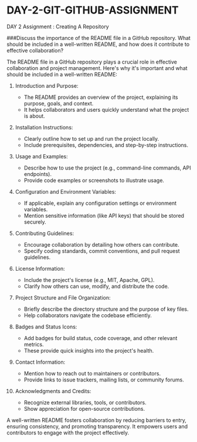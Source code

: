 # DAY-2-GIT-GITHUB-ASSIGNMENT
DAY 2 Assignment : Creating A Repository

###Discuss the importance of the README file in a GitHub repository. What should be included in a well-written README, and how does it contribute to effective collaboration?


The README file in a GitHub repository plays a crucial role in effective collaboration and project management. Here's why it's important and what should be included in a well-written README:

1. Introduction and Purpose:
   - The README provides an overview of the project, explaining its purpose, goals, and context.
   - It helps collaborators and users quickly understand what the project is about.

2. Installation Instructions:
   - Clearly outline how to set up and run the project locally.
   - Include prerequisites, dependencies, and step-by-step instructions.

3. Usage and Examples:
   - Describe how to use the project (e.g., command-line commands, API endpoints).
   - Provide code examples or screenshots to illustrate usage.

4. Configuration and Environment Variables:
   - If applicable, explain any configuration settings or environment variables.
   - Mention sensitive information (like API keys) that should be stored securely.

5. Contributing Guidelines:
   - Encourage collaboration by detailing how others can contribute.
   - Specify coding standards, commit conventions, and pull request guidelines.

6. License Information:
   - Include the project's license (e.g., MIT, Apache, GPL).
   - Clarify how others can use, modify, and distribute the code.

7. Project Structure and File Organization:
   - Briefly describe the directory structure and the purpose of key files.
   - Help collaborators navigate the codebase efficiently.

8. Badges and Status Icons:
   - Add badges for build status, code coverage, and other relevant metrics.
   - These provide quick insights into the project's health.

9. Contact Information:
   - Mention how to reach out to maintainers or contributors.
   - Provide links to issue trackers, mailing lists, or community forums.

10. Acknowledgments and Credits:
    - Recognize external libraries, tools, or contributors.
    - Show appreciation for open-source contributions.

A well-written README fosters collaboration by reducing barriers to entry, ensuring consistency, and promoting transparency. It empowers users and contributors to engage with the project effectively. 
